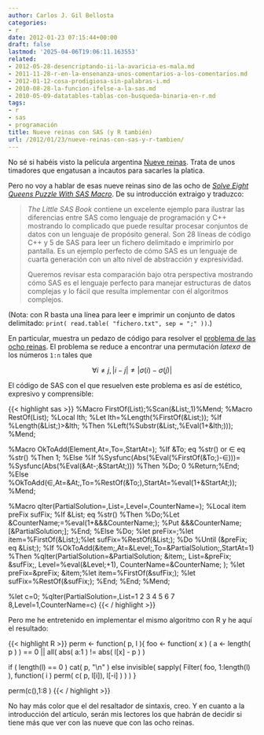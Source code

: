 ```yaml
---
author: Carlos J. Gil Bellosta
categories:
- r
date: 2012-01-23 07:15:44+00:00
draft: false
lastmod: '2025-04-06T19:06:11.163553'
related:
- 2012-05-28-desencriptando-ii-la-avaricia-es-mala.md
- 2011-11-28-r-en-la-ensenanza-unos-comentarios-a-los-comentarios.md
- 2012-01-12-cosa-prodigiosa-sin-palabras-i.md
- 2010-08-28-la-funcion-ifelse-a-la-sas.md
- 2010-05-09-datatables-tablas-con-busqueda-binaria-en-r.md
tags:
- r
- sas
- programación
title: Nueve reinas con SAS (y R también)
url: /2012/01/23/nueve-reinas-con-sas-y-r-tambien/
---
```


No sé si habéis visto la película argentina [Nueve reinas](http://es.wikipedia.org/wiki/Nueve_reinas). Trata de unos timadores que engatusan a incautos para sacarles la platica.

Pero no voy a hablar de esas nueve reinas sino de las ocho de [_Solve Eight Queens Puzzle With SAS Macro_](http://www.clinovo.com/userfiles/WUSS-Solve-Eight-Queens-Puzzle-With-SAS-Macro.pdf). De su introducción extraigo y traduzco:

>_The Little SAS Book_ contiene un excelente ejemplo para ilustrar las diferencias entre SAS como lenguaje de programación y C++ mostrando lo complicado que puede resultar procesar conjuntos de datos con un lenguaje de propósito general. Son 28 líneas de código C++ y 5 de SAS para leer un fichero delimitado e imprimirlo por pantalla. Es un ejemplo perfecto de cómo SAS es un lenguaje de cuarta generación con un alto nivel de abstracción y expresividad.
>
>Queremos revisar esta comparación bajo otra perspectiva mostrando cómo SAS es el lenguaje perfecto para manejar estructuras de datos complejas y lo fácil que resulta implementar con él algoritmos complejos.

(Nota: con R basta una línea para leer e imprimir un conjunto de datos delimitado: `print( read.table( "fichero.txt", sep = ";" ))`.)

En particular, muestra un pedazo de código para resolver el [problema de las ocho reinas](http://es.wikipedia.org/wiki/Problema_de_las_ocho_reinas). El problema se reduce a encontrar una permutación $latex \sigma$ de los números `1:n` tales que

$$\forall i \ne j, \left| i - j \right| \ne \left| \sigma(i) - \sigma(j) \right| $$

El código de SAS con el que resuelven este problema es así de estético, expresivo y comprensible:

{{< highlight sas >}}
%Macro FirstOf(List);%Scan(&List;,1)%Mend;
%Macro RestOf(List);
  %Local lth;
  %Let lth=%Length(%FirstOf(&List;));
  %If %Length(&List;)>&lth; %Then %Left(%Substr(&List;,%Eval(1+&lth;)));
%Mend;

%Macro OkToAdd(Element,At=,To=,StartAt=);
  %If &To; eq %str() or &Element; eq %str() %Then 1;
  %Else %If %Sysfunc(Abs(%Eval(%FirstOf(&To;)-&Element;)))=
    %Sysfunc(Abs(%Eval(&At-;&StartAt;))) %Then %Do; 0 %Return;%End;
  %Else
    %OkToAdd(&Element;,At=&At;,To=%RestOf(&To;),StartAt=%eval(1+&StartAt;));
%Mend;

%Macro qIter(PartialSolution=,List=,Level=,CounterName=);
  %Local item preFix sufFix;
  %If &List; eq %str() %Then %Do;%Let &CounterName;=%eval(1+&&&CounterName;);
    %Put &&&CounterName; [&PartialSolution;];
  %End;
  %Else %Do;
    %let preFix=;%let item=%FirstOf(&List;);%let sufFix=%RestOf(&List;);
    %Do %Until (&preFix; eq &List;);
      %If %OkToAdd(&item;,At=&Level;,To=&PartialSolution;,StartAt=1) %Then
        %qIter(PartialSolution=&PartialSolution; &item;,
          List=&preFix; &sufFix;,
          Level=%eval(&Level;+1),
          CounterName=&CounterName;
        );
        %let preFix=&preFix; &item;%let item=%FirstOf(&sufFix;);
        %let sufFix=%RestOf(&sufFix;);
    %End;
  %End;
%Mend;

%let c=0;
%qIter(PartialSolution=,List=1 2 3 4 5 6 7 8,Level=1,CounterName=c)
{{< / highlight >}}

Pero me he entretenido en implementar el mismo algoritmo con R y he aquí el resultado:

{{< highlight R >}}
perm <- function( p, l ){
  foo <- function( x )
    ( a <- length( p ) ) == 0 || all( abs( a:1 ) != abs( l[x] - p ) )

  if ( length(l) == 0 )
    cat( p, "\n" )
  else
    invisible( sapply( Filter( foo, 1:length(l) ),
      function( i ) perm( c( p, l[i]), l[-i] ) ) )
}

perm(c(),1:8 )
{{< / highlight >}}

No hay más color que el del resaltador de sintaxis, creo. Y en cuanto a la introducción del artículo, serán mis lectores los que habrán de decidir si tiene más que ver con las nueve que con las ocho reinas.